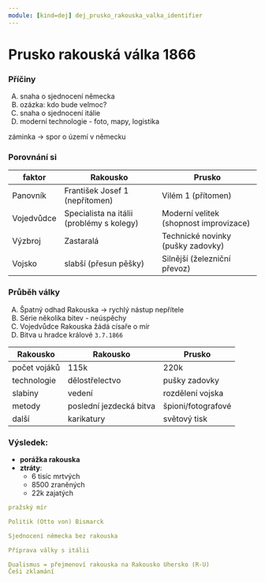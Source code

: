 ```yaml
---
module: [kind=dej] dej_prusko_rakouska_valka_identifier
---
```


<style type="text/css">
    ol { list-style-type: upper-alpha; }
</style>

# Prusko rakouská válka 1866

### Příčiny
1. snaha o sjednocení německa
1. ozázka: kdo bude velmoc?
1. snaha o sjednocení itálie
1. moderní technologie - foto, mapy, logistika

záminka -> spor o území v německu

### Porovnání si
| faktor                                    | Rakousko                               | Prusko |
| ---------- | ----------------------------------------- | -------------------------------------- |
| Panovník             | František Josef 1 (nepřítomen)                                                     | Vilém 1 (přítomen)                                                           |
| Vojedvůdce           | Specialista na itálii (problémy s kolegy)                                          | Moderní velitek (shopnost improvizace)                                       |
| Výzbroj              | Zastaralá                                                                          | Technické novinky (pušky zadovky)                                            |
| Vojsko               | slabší (přesun pěšky)                                                              | Silnější (železniční převoz)                                                 |

### Průběh války
<ol type="a">
  <li>Špatný odhad Rakouska -> rychlý nástup nepřítele</li>
  <li>Série několika bitev - neúspěchy</li>
  <li>Vojedvůdce Rakouska žádá císaře o mír</li>
  <li>Bitva u hradce králové <code>3.7.1866</code></li>
</ol>

| Rakousko                | Rakousko           | Prusko |
| ------------ | ----------------------- | ------------------ |
| počet vojáků             | 115k                                           | 220k                                 |
| technologie              | dělostřelectvo                                 | pušky zadovky                        |
| slabiny                  | vedení                                         | rozdělení vojska                     |
| metody                   | poslední jezdecká bitva                        | špioni/fotografové                   |
| další                    | karikatury                                     | světový tisk                        |

### Výsledek:
- **porážka rakouska**
- **ztráty**:
    - 6 tisíc mrtvých
    - 8500 zraněných
    - 22k zajatých

```yml
pražský mír

Politik (Otto von) Bismarck

Sjednocení německa bez rakouska

Příprava války s itálii

Dualismus = přejmenoví rakouska na Rakousko Uhersko (R-U)
Češi zklamání
```

